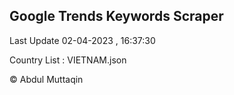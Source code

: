 

## Google Trends Keywords Scraper 
 
Last Update 02-04-2023 , 16:37:30

Country List :
VIETNAM.json



© Abdul Muttaqin 
